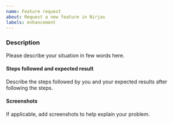 ```yaml
---
name: Feature request
about: Request a new feature in Nirjas
labels: enhancement
---
```


<!-- Before filling this issue, please read the Docs (https://github.com/fossology/Nirjas#readme)
and search if the bug do not already exists in the issues (https://github.com/fossology/Nirjas/issues). -->

### Description

Please describe your situation in few words here.

#### Steps followed and expected result

Describe the steps followed by you and your expected results after following the steps.

#### Screenshots

If applicable, add screenshots to help explain your problem.